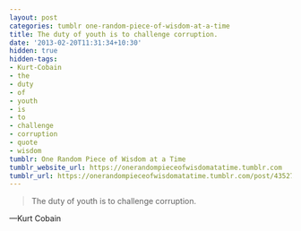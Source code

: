 ```yaml
---
layout: post
categories: tumblr one-random-piece-of-wisdom-at-a-time
title: The duty of youth is to challenge corruption.
date: '2013-02-20T11:31:34+10:30'
hidden: true
hidden-tags:
- Kurt-Cobain
- the
- duty
- of
- youth
- is
- to
- challenge
- corruption
- quote
- wisdom
tumblr: One Random Piece of Wisdom at a Time
tumblr_website_url: https://onerandompieceofwisdomatatime.tumblr.com
tumblr_url: https://onerandompieceofwisdomatatime.tumblr.com/post/43527006606/the-duty-of-youth-is-to-challenge-corruption
---
```

> The duty of youth is to challenge corruption.

—Kurt Cobain
